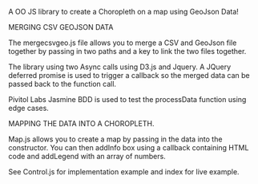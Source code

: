 A OO JS library to create a Choropleth on a map using GeoJson Data!

MERGING CSV GEOJSON DATA

The mergecsvgeo.js file allows you to merge a CSV and GeoJson file together by passing in two paths and a key to link the two files together.

The library using two Async calls using D3.js and Jquery. A JQuery deferred promise is used to trigger a callback so the merged data can be passed back to the function call.

Pivitol Labs Jasmine BDD is used to test the processData function using edge cases.

MAPPING THE DATA INTO A CHOROPLETH.

Map.js allows you to create a map by passing in the data into the constructor. You can then addInfo box using a callback containing HTML code and addLegend with an array of numbers.

See Control.js for implementation example and index for live example. 

